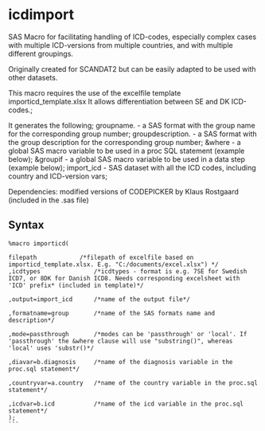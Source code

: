 # icdimport

SAS Macro for facilitating handling of ICD-codes, especially complex cases with multiple ICD-versions from multiple countries, and with multiple different groupings. 

Originally created for SCANDAT2 but can be easily adapted to be used with other datasets.

This macro requires the use of the excelfile template importicd_template.xlsx
It allows differentiation between SE and DK ICD-codes.;

It generates the following;
groupname.			- a SAS format with the group name for the corresponding group number;
groupdescription.	- a SAS format with the group description for the corresponding group number;
&where 				- a global SAS macro variable to be used in a proc SQL statement (example below);
&groupif			- a global SAS macro variable to be used in a data step (example below);
import_icd			- SAS dataset with all the ICD codes, including country and ICD-version vars;


Dependencies: modified versions of CODEPICKER by Klaus Rostgaard (included in the .sas file)

## Syntax

````
%macro importicd(

filepath			/*filepath of excelfile based on importicd_template.xlsx. E.g. "C:/documents/excel.xlsx") */
,icdtypes				/*icdtypes - format is e.g. 7SE for Swedish ICD7, or 8DK for Danish ICD8. Needs corresponding excelsheet with 'ICD' prefix* (included in template)*/

,output=import_icd		/*name of the output file*/

,formatname=group		/*name of the SAS formats name and description*/

,mode=passthrough		/*modes can be 'passthrough' or 'local'. If 'passthrough' the &where clause will use "substring()", whereas 'local' uses 'substr()*/

,diavar=b.diagnosis		/*name of the diagnosis variable in the proc.sql statement*/

,countryvar=a.country 	/*name of the country variable in the proc.sql statement*/

,icdvar=b.icd			/*name of the icd variable in the proc.sql statement*/
);
```
